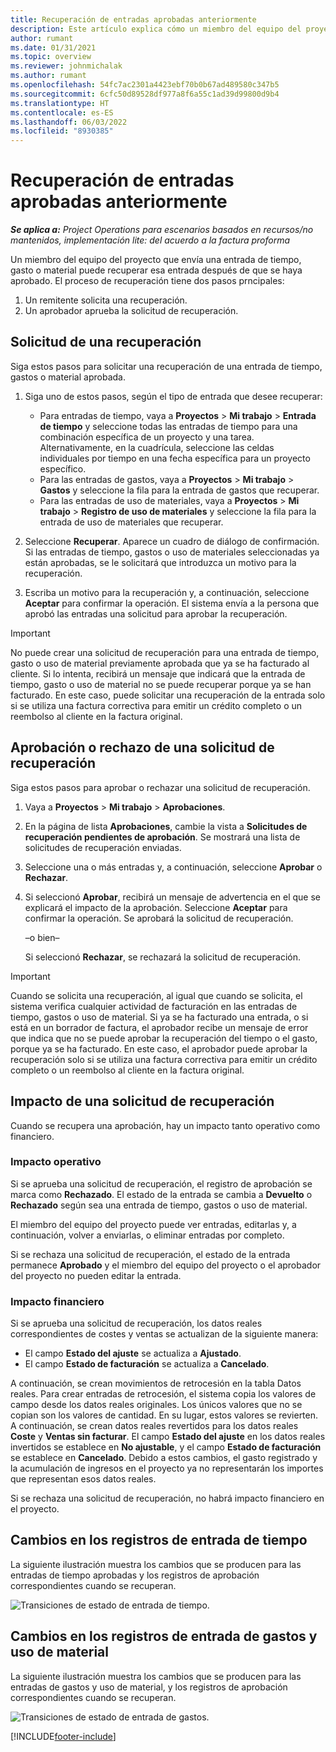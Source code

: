 ```yaml
---
title: Recuperación de entradas aprobadas anteriormente
description: Este artículo explica cómo un miembro del equipo del proyecto puede solicitar la recuperación de registros de tiempo, gastos y uso de materiales previamente enviados y aprobados, y cómo un gerente de proyecto puede aprobar o rechazar solicitudes de recuperación.
author: rumant
ms.date: 01/31/2021
ms.topic: overview
ms.reviewer: johnmichalak
ms.author: rumant
ms.openlocfilehash: 54fc7ac2301a4423ebf70b0b67ad489580c347b5
ms.sourcegitcommit: 6cfc50d89528df977a8f6a55c1ad39d99800d9b4
ms.translationtype: HT
ms.contentlocale: es-ES
ms.lasthandoff: 06/03/2022
ms.locfileid: "8930385"
---
```

# <a name="recall-previously-approved-entries"></a>Recuperación de entradas aprobadas anteriormente

_**Se aplica a:** Project Operations para escenarios basados en recursos/no mantenidos, implementación lite: del acuerdo a la factura proforma_

Un miembro del equipo del proyecto que envía una entrada de tiempo, gasto o material puede recuperar esa entrada después de que se haya aprobado. El proceso de recuperación tiene dos pasos prncipales:

1. Un remitente solicita una recuperación.
2. Un aprobador aprueba la solicitud de recuperación.

## <a name="request-a-recall"></a>Solicitud de una recuperación

Siga estos pasos para solicitar una recuperación de una entrada de tiempo, gastos o material aprobada.

1. Siga uno de estos pasos, según el tipo de entrada que desee recuperar:

    - Para entradas de tiempo, vaya a **Proyectos** \> **Mi trabajo** \> **Entrada de tiempo** y seleccione todas las entradas de tiempo para una combinación específica de un proyecto y una tarea. Alternativamente, en la cuadrícula, seleccione las celdas individuales por tiempo en una fecha específica para un proyecto específico.
    - Para las entradas de gastos, vaya a **Proyectos** \> **Mi trabajo** \> **Gastos** y seleccione la fila para la entrada de gastos que recuperar.
    - Para las entradas de uso de materiales, vaya a **Proyectos** \> **Mi trabajo** \> **Registro de uso de materiales** y seleccione la fila para la entrada de uso de materiales que recuperar.

2. Seleccione **Recuperar**. Aparece un cuadro de diálogo de confirmación. Si las entradas de tiempo, gastos o uso de materiales seleccionadas ya están aprobadas, se le solicitará que introduzca un motivo para la recuperación.
3. Escriba un motivo para la recuperación y, a continuación, seleccione **Aceptar** para confirmar la operación. El sistema envía a la persona que aprobó las entradas una solicitud para aprobar la recuperación.

> [!IMPORTANT]
> No puede crear una solicitud de recuperación para una entrada de tiempo, gasto o uso de material previamente aprobada que ya se ha facturado al cliente. Si lo intenta, recibirá un mensaje que indicará que la entrada de tiempo, gasto o uso de material no se puede recuperar porque ya se han facturado. En este caso, puede solicitar una recuperación de la entrada solo si se utiliza una factura correctiva para emitir un crédito completo o un reembolso al cliente en la factura original.

## <a name="approve-or-reject-a-recall-request"></a>Aprobación o rechazo de una solicitud de recuperación

Siga estos pasos para aprobar o rechazar una solicitud de recuperación.

1. Vaya a **Proyectos** \> **Mi trabajo** \> **Aprobaciones**.
2. En la página de lista **Aprobaciones**, cambie la vista a **Solicitudes de recuperación pendientes de aprobación**. Se mostrará una lista de solicitudes de recuperación enviadas.
3. Seleccione una o más entradas y, a continuación, seleccione **Aprobar** o **Rechazar**.
4. Si seleccionó **Aprobar**, recibirá un mensaje de advertencia en el que se explicará el impacto de la aprobación. Seleccione **Aceptar** para confirmar la operación. Se aprobará la solicitud de recuperación.

    –o bien–

    Si seleccionó **Rechazar**, se rechazará la solicitud de recuperación.

> [!IMPORTANT]
> Cuando se solicita una recuperación, al igual que cuando se solicita, el sistema verifica cualquier actividad de facturación en las entradas de tiempo, gastos o uso de material. Si ya se ha facturado una entrada, o si está en un borrador de factura, el aprobador recibe un mensaje de error que indica que no se puede aprobar la recuperación del tiempo o el gasto, porque ya se ha facturado. En este caso, el aprobador puede aprobar la recuperación solo si se utiliza una factura correctiva para emitir un crédito completo o un reembolso al cliente en la factura original.

## <a name="impact-of-a-recall-request"></a>Impacto de una solicitud de recuperación

Cuando se recupera una aprobación, hay un impacto tanto operativo como financiero.

### <a name="operational-impact"></a>Impacto operativo

Si se aprueba una solicitud de recuperación, el registro de aprobación se marca como **Rechazado**. El estado de la entrada se cambia a **Devuelto** o **Rechazado** según sea una entrada de tiempo, gastos o uso de material.

El miembro del equipo del proyecto puede ver entradas, editarlas y, a continuación, volver a enviarlas, o eliminar entradas por completo.

Si se rechaza una solicitud de recuperación, el estado de la entrada permanece **Aprobado** y el miembro del equipo del proyecto o el aprobador del proyecto no pueden editar la entrada.

### <a name="financial-impact"></a>Impacto financiero

Si se aprueba una solicitud de recuperación, los datos reales correspondientes de costes y ventas se actualizan de la siguiente manera:

- El campo **Estado del ajuste** se actualiza a **Ajustado**.
- El campo **Estado de facturación** se actualiza a **Cancelado**.

A continuación, se crean movimientos de retrocesión en la tabla Datos reales. Para crear entradas de retrocesión, el sistema copia los valores de campo desde los datos reales originales. Los únicos valores que no se copian son los valores de cantidad. En su lugar, estos valores se revierten. A continuación, se crean datos reales revertidos para los datos reales **Coste** y **Ventas sin facturar**. El campo **Estado del ajuste** en los datos reales invertidos se establece en **No ajustable**, y el campo **Estado de facturación** se establece en **Cancelado**. Debido a estos cambios, el gasto registrado y la acumulación de ingresos en el proyecto ya no representarán los importes que representan esos datos reales.

Si se rechaza una solicitud de recuperación, no habrá impacto financiero en el proyecto.

## <a name="changes-to-time-entry-records"></a>Cambios en los registros de entrada de tiempo

La siguiente ilustración muestra los cambios que se producen para las entradas de tiempo aprobadas y los registros de aprobación correspondientes cuando se recuperan.

![Transiciones de estado de entrada de tiempo.](media/TimeEntryStateTransitions.png)

## <a name="changes-to-expense-and-material-usage-entry-records"></a>Cambios en los registros de entrada de gastos y uso de material

La siguiente ilustración muestra los cambios que se producen para las entradas de gastos y uso de material, y los registros de aprobación correspondientes cuando se recuperan.

![Transiciones de estado de entrada de gastos.](media/ExpenseEntryStateTransitions.png)

[!INCLUDE[footer-include](../includes/footer-banner.md)]
